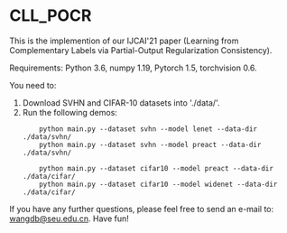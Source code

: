 # CLL_POCR

This is the implemention of our IJCAI'21 paper (Learning from Complementary Labels via Partial-Output Regularization Consistency).

Requirements: 
Python 3.6, 
numpy 1.19, 
Pytorch 1.5, 
torchvision 0.6.

You need to:
1. Download SVHN and CIFAR-10 datasets into './data/'.
2. Run the following demos:
	```
        python main.py --dataset svhn --model lenet --data-dir ./data/svhn/
        python main.py --dataset svhn --model preact --data-dir ./data/svhn/

        python main.py --dataset cifar10 --model preact --data-dir ./data/cifar/
        python main.py --dataset cifar10 --model widenet --data-dir ./data/cifar/
	```

If you have any further questions, please feel free to send an e-mail to: wangdb@seu.edu.cn. Have fun!
